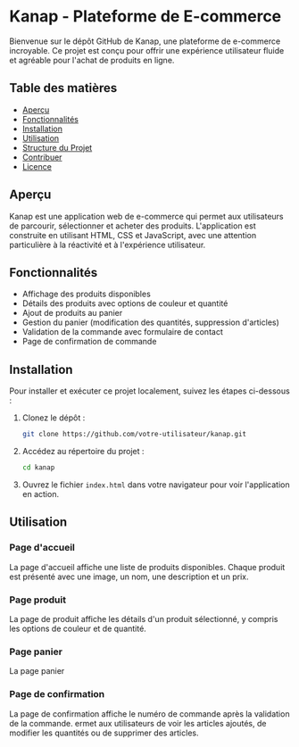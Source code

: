 # Kanap - Plateforme de E-commerce

Bienvenue sur le dépôt GitHub de Kanap, une plateforme de e-commerce incroyable. Ce projet est conçu pour offrir une expérience utilisateur fluide et agréable pour l'achat de produits en ligne.

## Table des matières

- [Aperçu](#aperçu)
- [Fonctionnalités](#fonctionnalités)
- [Installation](#installation)
- [Utilisation](#utilisation)
- [Structure du Projet](#structure-du-projet)
- [Contribuer](#contribuer)
- [Licence](#licence)

## Aperçu

Kanap est une application web de e-commerce qui permet aux utilisateurs de parcourir, sélectionner et acheter des produits. L'application est construite en utilisant HTML, CSS et JavaScript, avec une attention particulière à la réactivité et à l'expérience utilisateur.

## Fonctionnalités

- Affichage des produits disponibles
- Détails des produits avec options de couleur et quantité
- Ajout de produits au panier
- Gestion du panier (modification des quantités, suppression d'articles)
- Validation de la commande avec formulaire de contact
- Page de confirmation de commande

## Installation

Pour installer et exécuter ce projet localement, suivez les étapes ci-dessous :

1. Clonez le dépôt :
    ```bash
    git clone https://github.com/votre-utilisateur/kanap.git
    ```

2. Accédez au répertoire du projet :
    ```bash
    cd kanap
    ```

3. Ouvrez le fichier `index.html` dans votre navigateur pour voir l'application en action.

## Utilisation

### Page d'accueil

La page d'accueil affiche une liste de produits disponibles. Chaque produit est présenté avec une image, un nom, une description et un prix.

### Page produit

La page de produit affiche les détails d'un produit sélectionné, y compris les options de couleur et de quantité.


### Page  panier

La page  panier 

### Page de confirmation

La page de confirmation affiche le numéro de commande après la validation de la commande.
ermet aux utilisateurs de voir les articles ajoutés, de modifier les quantités ou de supprimer des articles.




